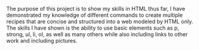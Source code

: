 The purpose of this project is to show my skills in HTML thus far, 
I have demonstrated my knowledge of different commands to create multiple 
recipes that are concise and structured into a web modeled by HTML only. 
The skills I have shown is the ability to use basic elements such as 
p, strong, ul, li, ol, as well as many others while also including 
links to other work and including pictures.